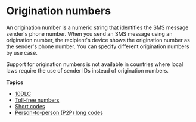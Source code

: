 # Origination numbers<a name="channels-sms-originating-identities-origination-numbers"></a>

An origination number is a numeric string that identifies the SMS message sender's phone number\. When you send an SMS message using an origination number, the recipient's device shows the origination number as the sender's phone number\. You can specify different origination numbers by use case\.

Support for origination numbers is not available in countries where local laws require the use of sender IDs instead of origination numbers\. 

**Topics**
+ [10DLC](channels-sms-originating-identities-10dlc.md)
+ [Toll\-free numbers](channels-sms-originating-identities-tfn.md)
+ [Short codes](channels-sms-originating-identities-short-codes.md)
+ [Person\-to\-person \(P2P\) long codes](channels-sms-originating-identities-long-codes.md)